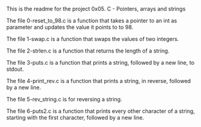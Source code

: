 This is the readme for the project 0x05. C - Pointers, arrays and strings

The file 0-reset_to_98.c is a function that takes a pointer to an int as parameter and updates the value it points to to 98.

The file 1-swap.c is a function that swaps the values of two integers.

The file 2-strlen.c is a function that returns the length of a string.

The file 3-puts.c is a function that prints a string, followed by a new line, to stdout.

The file 4-print_rev.c is a function that prints a string, in reverse, followed by a new line.

The file 5-rev_string.c is for reversing a string.

The file 6-puts2.c is a function that prints every other character of a string, starting with the first character, followed by a new line.



